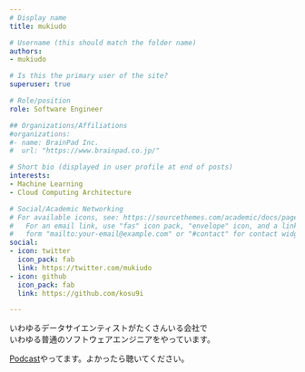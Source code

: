 ```yaml
---
# Display name
title: mukiudo

# Username (this should match the folder name)
authors:
- mukiudo

# Is this the primary user of the site?
superuser: true

# Role/position
role: Software Engineer

## Organizations/Affiliations
#organizations:
#- name: BrainPad Inc.
#  url: "https://www.brainpad.co.jp/"

# Short bio (displayed in user profile at end of posts)
interests:
- Machine Learning
- Cloud Computing Architecture

# Social/Academic Networking
# For available icons, see: https://sourcethemes.com/academic/docs/page-builder/#icons
#   For an email link, use "fas" icon pack, "envelope" icon, and a link in the
#   form "mailto:your-email@example.com" or "#contact" for contact widget.
social:
- icon: twitter
  icon_pack: fab
  link: https://twitter.com/mukiudo
- icon: github
  icon_pack: fab
  link: https://github.com/kosu9i

---
```


いわゆるデータサイエンティストがたくさんいる会社で  
いわゆる普通のソフトウェアエンジニアをやっています。

[Podcast](https://anchor.fm/mukiudo)やってます。よかったら聴いてください。
